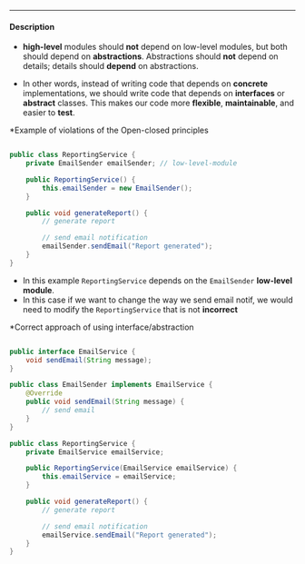 ****

#### Description

* **high-level** modules should **not** depend on low-level modules, but both should depend on **abstractions**. Abstractions should **not** depend on details; details should **depend** on abstractions.

* In other words, instead of writing code that depends on **concrete** implementations, we should write code that depends on **interfaces** or **abstract** classes. This makes our code more **flexible**, **maintainable**, and easier to **test**.

*Example of violations of the Open-closed principles 

```java

public class ReportingService {
    private EmailSender emailSender; // low-level-module

    public ReportingService() {
        this.emailSender = new EmailSender();
    }

    public void generateReport() {
        // generate report

        // send email notification
        emailSender.sendEmail("Report generated");
    }
}

```

* In this example `ReportingService` depends on the `EmailSender` **low-level module**. 
* In this case if we want to change the way we send email notif, we would need to modify the `ReportingService` that is not **incorrect**

*Correct approach of using interface/abstraction 

```java 

public interface EmailService {
    void sendEmail(String message);
}

public class EmailSender implements EmailService {
    @Override
    public void sendEmail(String message) {
        // send email
    }
}

public class ReportingService {
    private EmailService emailService;

    public ReportingService(EmailService emailService) {
        this.emailService = emailService;
    }

    public void generateReport() {
        // generate report

        // send email notification
        emailService.sendEmail("Report generated");
    }
}

```